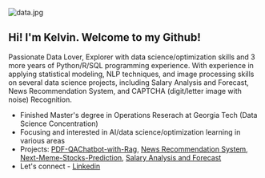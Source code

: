 
![data.jpg](https://github.com/TeKaiChou/TeKaiChou/blob/bd4098f16fdcdfafdf436bf2306148fe1b497cbe/data.jpg)

## Hi! I'm Kelvin. Welcome to my Github!

Passionate Data Lover, Explorer with data science/optimization skills and 3 more years of Python/R/SQL programming experience. With experience in applying statistical modeling, NLP techniques, and image processing skills on several data science projects, including Salary Analysis and Forecast, News Recommendation System, and CAPTCHA (digit/letter image with noise) Recognition. 

- Finished Master's degree in Operations Reserach at Georgia Tech (Data Science Concentration)
- Focusing and interested in AI/data science/optimization learning in various areas
- Projects: [PDF-QAChatbot-with-Rag](https://github.com/TeKaiChou/PDF-QAChatbot-with-Rag), [News Recommendation System](https://github.com/TeKaiChou/News-Recommender-System), [Next-Meme-Stocks-Prediction](https://github.com/TeKaiChou/Next-Meme-Stocks-Prediction.git), [Salary Analysis and Forecast](https://github.com/TeKaiChou/Salary-Analysis-and-Forecast)
- Let's connect - [Linkedin](https://www.linkedin.com/in/tekaichou/)
